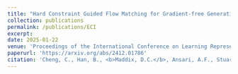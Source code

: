 ```yaml
---
title: "Hard Constraint Guided Flow Matching for Gradient-free Generation of PDE Solutions"
collection: publications
permalink: /publications/ECI
excerpt:
date: 2025-01-22
venue: 'Proceedings of the International Conference on Learning Representations (ICLR)'
paperurl: 'https://arxiv.org/abs/2412.01786'
citation: 'Cheng, C., Han, B., <b>Maddix, D.C.</b>, Ansari, A.F., Stuart, A., Mahoney, M.W., Wang, Y., (2025). &quot;Hard Constraint Guided Flow Matching for Gradient-free Generation of PDE Solutions.&quot; <i>Technical Report, Preprint arXiv:2412.01786, Proceedings of the International Conference on Learning Representations (ICLR).</i>'
---
```

